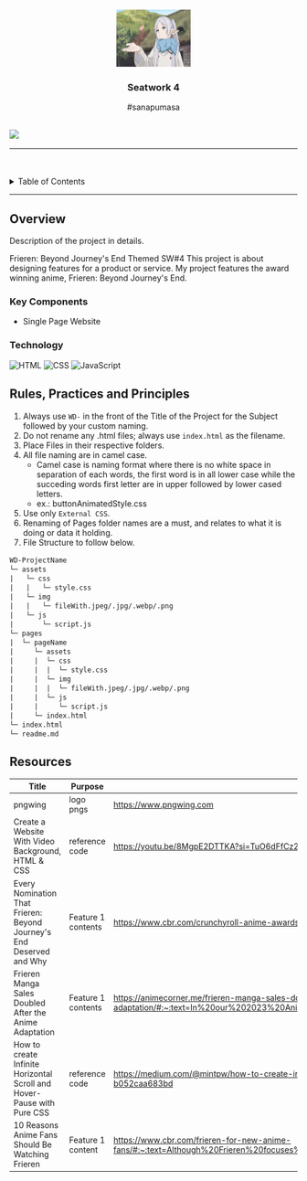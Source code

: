 <a name="readme-top">

<br/>

<br />
<div align="center">
  <a href="https://github.com/Charleemane/">
  <!-- TODO: If you want to add logo or banner you can add it here -->
    <img src="./assets/img/frieren-beyond-journeys-end-anime-has-ended-what-was-your-v0-3vv9ko0uqxpc1.webp" alt="Nyebe" width="130" height="100">
  </a>
<!-- TODO: Change Title to the name of the title of your Project -->
  <h3 align="center">Seatwork 4</h3>
</div>
<!-- TODO: Make a short description -->
<div align="center">
  #sanapumasa
</div>

<br />

<!-- TODO: Change the zyx-0314 into your github username  -->
<!-- TODO: Change the WD-Template-Project into the same name of your folder -->
![](https://visit-counter.vercel.app/counter.png?page=Charleemane/WD-SW-4)

---

<br />
<br />

<!-- TODO: If you want to add more layers for your readme -->
<details>
  <summary>Table of Contents</summary>
  <ol>
    <li>
      <a href="#overview">Overview</a>
      <ol>
        <li>
          <a href="#key-components">Key Components</a>
        </li>
        <li>
          <a href="#technology">Technology</a>
        </li>
      </ol>
    </li>
    <li>
      <a href="#rule,-practices-and-principles">Rules, Practices and Principles</a>
    </li>
    <li>
      <a href="#resources">Resources</a>
    </li>
  </ol>
</details>

---

## Overview

<!-- TODO: To be changed -->
<!-- The following are just sample -->
Description of the project in details.

Frieren: Beyond Journey's End Themed SW#4
This project is about designing features for a product or service.
My project features the award winning anime, Frieren: Beyond Journey's End.

### Key Components
<!-- TODO: List of Key Components -->
<!-- The following are just sample -->
- Single Page Website

### Technology
<!-- TODO: List of Technology Used -->
![HTML](https://img.shields.io/badge/HTML-E34F26?style=for-the-badge&logo=html5&logoColor=white)
![CSS](https://img.shields.io/badge/CSS-1572B6?style=for-the-badge&logo=css3&logoColor=white)
![JavaScript](https://img.shields.io/badge/JavaScript-F7DF1E?style=for-the-badge&logo=javascript&logoColor=white)

## Rules, Practices and Principles
1. Always use `WD-` in the front of the Title of the Project for the Subject followed by your custom naming.
2. Do not rename any .html files; always use `index.html` as the filename.
3. Place Files in their respective folders.
4. All file naming are in camel case.
   - Camel case is naming format where there is no white space in separation of each words, the first word is in all lower case while the succeding words first letter are in upper followed by lower cased letters.
   - ex.: buttonAnimatedStyle.css
5. Use only `External CSS`.
6. Renaming of Pages folder names are a must, and relates to what it is doing or data it holding.
7. File Structure to follow below.

```
WD-ProjectName
└─ assets
|   └─ css
|   |   └─ style.css
|   └─ img
|   |   └─ fileWith.jpeg/.jpg/.webp/.png
|   └─ js
|       └─ script.js
└─ pages
|  └─ pageName
|     └─ assets
|     |  └─ css
|     |  |  └─ style.css
|     |  └─ img
|     |  |  └─ fileWith.jpeg/.jpg/.webp/.png
|     |  └─ js
|     |     └─ script.js
|     └─ index.html
└─ index.html
└─ readme.md
```

## Resources

<!-- TODO: Add References -->
| Title | Purpose | Link |
|-|-|-|
| pngwing | logo pngs | https://www.pngwing.com |
| Create a Website With Video Background, HTML & CSS | reference code | https://youtu.be/8MgpE2DTTKA?si=TuO6dFfCz2kK6aKa |
| Every Nomination That Frieren: Beyond Journey's End Deserved and Why | Feature 1 contents | https://www.cbr.com/crunchyroll-anime-awards-2024-frieren-deserved-nominations/ |
| Frieren Manga Sales Doubled After the Anime Adaptation | Feature 1 contents | https://animecorner.me/frieren-manga-sales-doubled-after-the-anime-adaptation/#:~:text=In%20our%202023%20Anime%20of,the%20manga%20sales%20have%20doubled. |
| How to create Infinite Horizontal Scroll and Hover-Pause with Pure CSS | reference code | https://medium.com/@mintpw/how-to-create-infinite-horizontal-scroll-and-hover-pause-with-pure-css-b052caa683bd |
| 10 Reasons Anime Fans Should Be Watching Frieren | Feature 1 content | https://www.cbr.com/frieren-for-new-anime-fans/#:~:text=Although%20Frieren%20focuses%20on%20a,fans%20looking%20for%20something%20different. |


